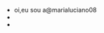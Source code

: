 - oi,eu sou a@marialuciano08
- 
- 

<!---
marialuciano08/marialuciano08 is a ✨ special ✨ repository because its `README.md` (this file) appears on your GitHub profile.
You can click the Preview link to take a look at your changes.
--->

